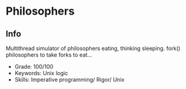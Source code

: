 # Philosophers

## Info

Multithread simulator of philosophers eating, thinking sleeping. fork() philosophers to take forks to eat...

- Grade: 100/100
- Keywords: Unix logic
- Skills: Imperative programming/ Rigor/ Unix
